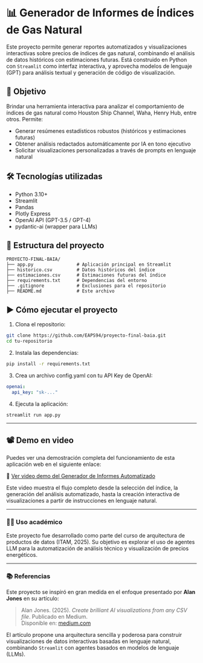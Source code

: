 # 📊 Generador de Informes de Índices de Gas Natural

Este proyecto permite generar reportes automatizados y visualizaciones interactivas sobre precios de índices de gas natural, combinando el análisis de datos históricos con estimaciones futuras. Está construido en Python con `Streamlit` como interfaz interactiva, y aprovecha modelos de lenguaje (GPT) para análisis textual y generación de código de visualización.

## 🎯 Objetivo

Brindar una herramienta interactiva para analizar el comportamiento de índices de gas natural como Houston Ship Channel, Waha, Henry Hub, entre otros. Permite:
- Generar resúmenes estadísticos robustos (históricos y estimaciones futuras)
- Obtener análisis redactados automáticamente por IA en tono ejecutivo
- Solicitar visualizaciones personalizadas a través de prompts en lenguaje natural

## 🛠️ Tecnologías utilizadas

- Python 3.10+
- Streamlit
- Pandas
- Plotly Express
- OpenAI API (GPT-3.5 / GPT-4)
- pydantic-ai (wrapper para LLMs)

## 📁  Estructura del proyecto

```
PROYECTO-FINAL-BAIA/
├── app.py                # Aplicación principal en Streamlit
├── historico.csv         # Datos históricos del índice
├── estimaciones.csv      # Estimaciones futuras del índice
├── requirements.txt      # Dependencias del entorno
├── .gitignore            # Exclusiones para el repositorio
├── README.md             # Este archivo
```

## ▶️ Cómo ejecutar el proyecto

1. Clona el repositorio:

```bash
git clone https://github.com/EAPS94/proyecto-final-baia.git
cd tu-repositorio
```

2. Instala las dependencias:

```bash
pip install -r requirements.txt
```

3. Crea un archivo config.yaml con tu API Key de OpenAI:

```yaml
openai:
  api_key: "sk-..."
```

4. Ejecuta la aplicación:

```bash
streamlit run app.py
```

---

## 📽️ Demo en video

Puedes ver una demostración completa del funcionamiento de esta aplicación web en el siguiente enlace:

🔗 [Ver video demo del Generador de Informes Automatizado](https://drive.google.com/drive/folders/1n6X4x0zrTug4-Q4aW724Lq-YjC28iwNW?usp=sharing)

Este video muestra el flujo completo desde la selección del índice, la generación del análisis automatizado, hasta la creación interactiva de visualizaciones a partir de instrucciones en lenguaje natural.

---

### 👨‍🏫 **Uso académico**

Este proyecto fue desarrollado como parte del curso de arquitectura de productos de datos (ITAM, 2025). Su objetivo es explorar el uso de agentes LLM para la automatización de análisis técnico y visualización de precios energéticos.

---

### 📚 Referencias

Este proyecto se inspiró en gran medida en el enfoque presentado por **Alan Jones** en su artículo:

> Alan Jones. (2025). *Create brilliant AI visualizations from any CSV file*. Publicado en Medium.  
> Disponible en: [medium.com](https://medium.com/codefile/create-brilliant-ai-visualizations-from-any-csv-file-7197e0c17df3)

El artículo propone una arquitectura sencilla y poderosa para construir visualizaciones de datos interactivas basadas en lenguaje natural, combinando `Streamlit` con agentes basados en modelos de lenguaje (LLMs).  